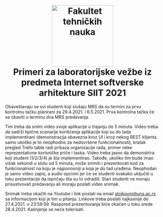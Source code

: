 <h1 align="center">
  <a name="logo" href="http://ftn.uns.ac.rs/691618389/fakultet-tehnickih-nauka"><img src="https://i.imgur.com/eBaobcQ.jpg" alt="Fakultet tehničkih nauka" width="200"></a>
  <br>
  Primeri za laboratorijske vežbe iz predmeta Internet softverske arhitekture SIIT 2021
</h1>

Obaveštavaju se svi studenti koji slušaju MRS da su termini za prvu kontrolnu tačku planirani za 29.4.2021. i 6.5.2021.
Prva kontrolna tačka će se obaviti u terminu dva MRS predavanja.

Tim treba da snimi video svoje aplikacije u trajanju do 5 minuta. Video treba da sadrži tipične scenarije korišćenja aplikacije koji su do tada implementirani (demonstracija obavezna kroz UI i kroz nekog REST klijenta samo ukoliko je to neophodno za nedovršene funkcionalnosti), kratak pregled Trello table radi prikaza organizacije rada, primer neke reprezentativne korisničke priče i taska.
Video treba jasno da demonstrira koji student (1/2/3/4) je šta implementirao.
Takođe, ukoliko tim bude imao višak sekundi u slotu od 5 minuta, može snimiti i prezentovati kod za funkcionalnost na koju je najponosniji a koja je do tad urađena. Neophodan je samo video zapis, a audio opcioni jer će se studenti svakako uključiti u toku prezentacije da ispričaju šta su to odradili.
Stari studenti ne moraju prisustvovati predavanju ali moraju poslati video snimak.

Snimak treba okačiti na Youtube i link poslati na email stojkovm@uns.ac.rs sa informacijom koji je tim u pitanju.
Linkove treba poslati najkasnije do 27.4.2021. u 23:59:59.
Raspored prezentovanja biće okačen u toku srede 28.4.2021.
Kašnjenje se neće tolerisati.
